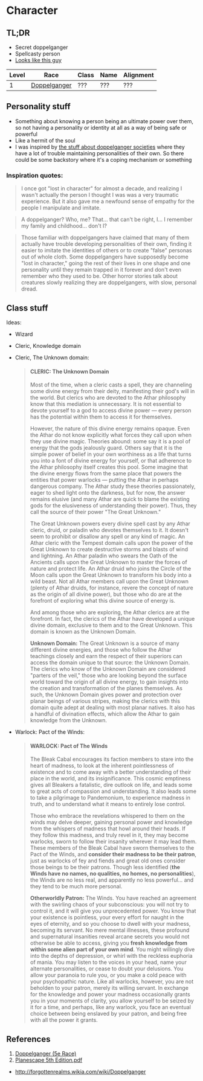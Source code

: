 # Character

## TL;DR
- Secret doppelganger
- Spellcasty person
- [Looks like this guy](https://www.artstation.com/artwork/level-100-mage)

| Level | Race | Class | Name | Alignment |
| ----- | ---- | ----- | ---- | --------- |
| 1 | [Doppelganger](https://www.dandwiki.com/wiki/Doppelganger_(5e_Race)) | ??? | ??? | ??? |

## Personality stuff
- Something about knowing a person being an ultimate power over them, so not having a personality or identity at all as a way of being safe or powerful
- Like a hermit of the soul
- I was inspired by [the stuff about doppelganger societies](https://www.dandwiki.com/wiki/Doppelganger_(5e_Race)) where they have a lot of trouble maintaining personalities of their own. So there could be some backstory where it's a coping mechanism or something

### Inspiration quotes:

>	I once got "lost in character" for almost a decade, and realizing I wasn't actually the person I thought I was was a very traumatic experience. But it also gave me a newfound sense of empathy for the people I manipulate and imitate.

> A doppelganger? Who, me? That... that can't be right, I... I remember my family and childhood... don't I?

> Those familiar with doppelgangers have claimed that many of them actually have trouble developing personalities of their own, finding it easier to imitate the identities of others or to create "false" personas out of whole cloth. Some doppelgangers have supposedly become "lost in character," going the rest of their lives in one shape and one personality until they remain trapped in it forever and don't even remember who they used to be. Other horror stories talk about creatures slowly realizing they are doppelgangers, with slow, personal dread.

## Class stuff

Ideas:
- Wizard
- Cleric, Knowledge domain
- Cleric, The Unknown domain:
  > #### CLERIC: The Unknown Domain
  >
  > Most of the time, when a cleric casts a spell, they are channeling some divine energy from their deity, manifesting their god's will in the world. But clerics who are devoted to the Athar philosophy know that this mediation is unnecessary. It is not essential to devote yourself to a god to access divine power — every person has the potential within them to access it for themselves.
  >
  > However, the nature of this divine energy remains opaque. Even the Athar do not know explicitly what forces they call upon when they use divine magic. Theories abound: some say it is a pool of energy that the gods jealously guard. Others say that it is the simple power of belief in your own worthiness as a life that turns you into a font of divine energy for yourself, or that adherence to the Athar philosophy itself creates this pool. Some imagine that the divine energy flows from the same place that powers the entities that power warlocks — putting the Athar in perhaps dangerous company. The Athar study these theories passionately, eager to shed light onto the darkness, but for now, the answer remains elusive (and many Athar are quick to blame the existing gods for the elusiveness of understanding their power). Thus, they call the source of their power "The Great Unknown."
  >
  > The Great Unknown powers every divine spell cast by any Athar cleric, druid, or paladin who devotes themselves to it. It doesn't seem to prohibit or disallow any spell or any kind of magic. An Athar cleric with the Tempest domain calls upon the power of the Great Unknown to create destructive storms and blasts of wind and lightning. An Athar paladin who swears the Oath of the Ancients calls upon the Great Unknown to master the forces of nature and protect life. An Athar druid who joins the Circle of the Moon calls upon the Great Unknown to transform his body into a wild beast. Not all Athar members call upon the Great Unknown (plenty of Athar druids, for instance, revere the concept of nature as the origin of all divine power), but those who do are at the forefront of exploring what this divine source of energy is.
  >
  > And among those who are exploring, the Athar clerics are at the forefront. In fact, the clerics of the Athar have developed a unique divine domain, exclusive to them and to the Great Unknown. This domain is known as the Unknown Domain.
  >
  > **Unknown Domain:** The Great Unknown is a source of many different divine energies, and those who follow the Athar teachings closely and earn the respect of their superiors can access the domain unique to that source: the Unknown Domain. The clerics who know of the Unknown Domain are considered "parters of the veil," those who are looking beyond the surface world toward the origin of all divine energy, to gain insights into the creation and transformation of the planes themselves. As such, the Unknown Domain gives power and protection over planar beings of various stripes, making the clerics with this domain quite adept at dealing with most planar natives. It also has a handful of divination effects, which allow the Athar to gain knowledge from the Unknown.

- Warlock: Pact of the Winds:
  > #### WARLOCK: Pact of The Winds
  > The Bleak Cabal encourages its faction members to stare into the heart of madness, to look at the inherent pointlessness of existence and to come away with a better understanding of their place in the world, and its insignificance. This cosmic emptiness gives all Bleakers a fatalistic, dire outlook on life, and leads some to great acts of compassion and understanding. It also leads some to take a pilgrimage to Pandemonium, to experience madness in truth, and to understand what it means to entirely lose control.
  >
  > Those who embrace the revelations whispered to them on the winds may delve deeper, gaining personal power and knowledge from the whispers of madness that howl around their heads. If they follow this madness, and truly revel in it, they may become warlocks, sworn to follow their insanity wherever it may lead them. These members of the Bleak Cabal have sworn themselves to the Pact of the Winds, and __consider their madness to be their patron__, just as warlocks of fey and fiends and great old ones consider those beings to be their patrons. Though less identified (__the Winds have no names, no qualities, no homes, no personalities__), the Winds are no less real, and apparently no less powerful… and they tend to be much more personal.
  >
  > **Otherworldly Patron:** The Winds. You have reached an agreement with the swirling chaos of your subconscious: you will not try to control it, and it will give you unprecedented power. You know that your existence is pointless, your every effort for naught in the eyes of eternity, and so you choose to dwell with your madness, becoming its servant. No mere mental illnesses, these profound and supernatural insanities reveal arcane secrets you would not otherwise be able to access, giving you __fresh knowledge from within some alien part of your own mind__. You might willingly dive into the depths of depression, or whirl with the reckless euphoria of mania. You may listen to the voices in your head, name your alternate personalities, or cease to doubt your delusions. You allow your paranoia to rule you, or you make a cold peace with your psychopathic nature. Like all warlocks, however, you are not beholden to your patron, merely its willing servant. In exchange for the knowledge and power your madness occasionally grants you in your moments of clarity, you allow yourself to be seized by it for a time, and perhaps, like any warlock, you face an eventual choice between being enslaved by your patron, and being free with all the power it grants.

## References

1. [Doppelganger (5e Race)](https://www.dandwiki.com/wiki/Doppelganger_(5e_Race))
2. [Planescape 5th Edition.pdf](http://www.adnd3egame.com/documents/Planescape%205th%20Edition.pdf)
- http://forgottenrealms.wikia.com/wiki/Doppelganger
